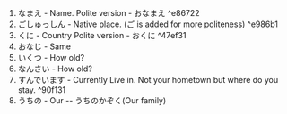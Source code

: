 1. なまえ - Name. 
   Polite version - おなまえ ^e86722
2. ごしゅっしん - Native place. (ご is added for more politeness) ^e986b1
3. くに - Country
   Polite version - おくに ^47ef31
4. おなじ - Same
5. いくつ - How old? 
6. なんさい - How old? 
7. すんでいます - Currently Live in. Not your hometown but where do you stay. ^90f131
8. うちの - Our -- うちのかぞく(Our family)